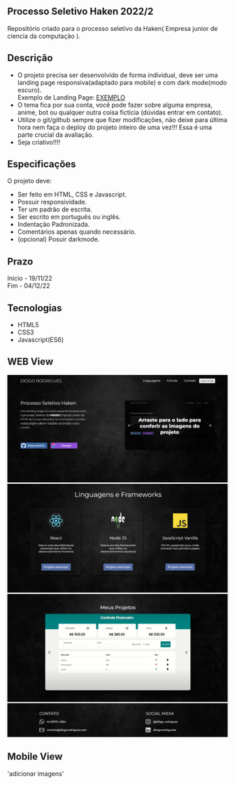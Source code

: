 ## Processo Seletivo Haken 2022/2
Repositório criado para o processo seletivo da Haken( Empresa junior de ciencia da computação ). <br>

## Descrição
- O projeto precisa ser desenvolvido de forma individual, deve ser uma landing page responsiva(adaptado para mobile) e com dark mode(modo escuro).<br>
Exemplo de Landing Page: <a href="https://wonderfullandingpage.github.io/mylandingpage/">EXEMPLO</a>
- O tema fica por sua conta, você pode fazer sobre alguma empresa, anime, bot ou qualquer outra coisa fictícia (dúvidas entrar em contato).
- Utilize o git/github sempre que fizer modificações, não deixe para última hora nem faça o deploy do projeto inteiro de uma vez!!!
Essa é uma parte crucial da avaliação.
- Seja criativo!!!!

## Especificações
O projeto deve:<br>
- Ser feito em HTML, CSS e Javascript. <br>
- Possuir responsividade. <br>
- Ter um padrão de escrita. <br>
- Ser escrito em português ou inglês. <br>
- Indentação Padronizada. <br>
- Comentários apenas quando necessário. <br>
- (opcional) Posuir darkmode.

## Prazo
Inicio - 19/11/22 <br>
Fim - 04/12/22

## Tecnologias
- HTML5
- CSS3
- Javascript(ES6)

## WEB View
<div '>
    <!-- <img src="img/README/versão 1.png"> -->
    <img src="img/README/img1.png">
    <img src="img/README/img2.png">
    <img src="img/README/img3.png">
    <img src="img/README/img4.png">
</div>


## Mobile View
'adicionar imagens'
